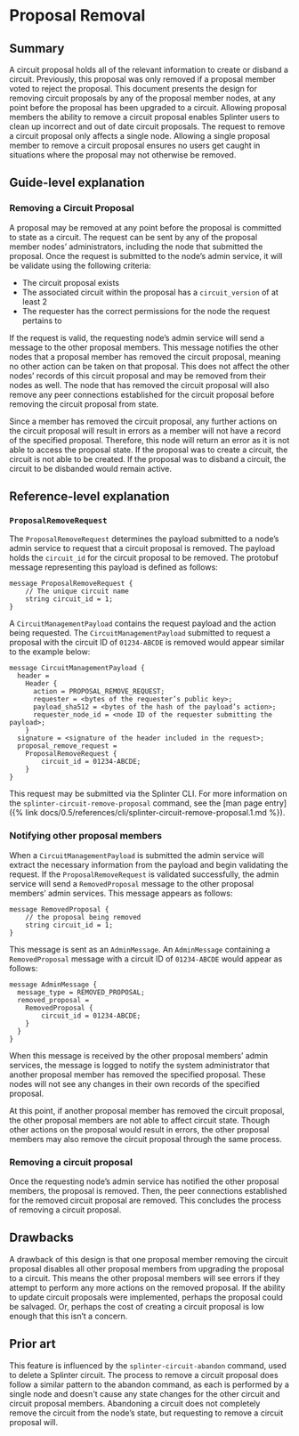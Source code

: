 # Proposal Removal
<!--
  Copyright 2018-2021 Cargill Incorporated
  Licensed under Creative Commons Attribution 4.0 International License
  https://creativecommons.org/licenses/by/4.0/
-->

## Summary
[summary]: #summary

A circuit proposal holds all of the relevant information to create or disband a
circuit. Previously, this proposal was only removed if a proposal member voted
to reject the proposal. This document presents the design for removing circuit
proposals by any of the proposal member nodes, at any point before the proposal
has been upgraded to a circuit. Allowing proposal members the ability to remove
a circuit proposal enables Splinter users to clean up incorrect and out of date
circuit proposals. The request to remove a circuit proposal only affects a
single node. Allowing a single proposal member to remove a circuit proposal
ensures no users get caught in situations where the proposal may not otherwise
be removed.

## Guide-level explanation
[guide-level-explanation]: #guide-level-explanation

### Removing a Circuit Proposal

A proposal may be removed at any point before the proposal is committed to
state as a circuit. The request can be sent by any of the proposal member
nodes’ administrators, including the node that submitted the proposal. Once the
request is submitted to the node’s admin service, it will be validate using the
following criteria:

  * The circuit proposal exists
  * The associated circuit within the proposal has a `circuit_version` of at
    least 2
  * The requester has the correct permissions for the node the request
    pertains to

If the request is valid, the requesting node’s admin service will send a
message to the other proposal members. This message notifies the other nodes
that a proposal member has removed the circuit proposal, meaning no other
action can be taken on that proposal. This does not affect the other nodes’
records of this circuit proposal and may be removed from their nodes as well.
The node that has removed the circuit proposal will also remove any peer
connections established for the circuit proposal before removing the circuit
proposal from state.

Since a member has removed the circuit proposal, any further actions on the
circuit proposal will result in errors as a member will not have a record of
the specified proposal. Therefore, this node will return an error as it is not
able to access the proposal state. If the proposal was to create a circuit, the
circuit is not able to be created. If the proposal was to disband a circuit,
the circuit to be disbanded would remain active.

## Reference-level explanation
[reference-level-explanation]: #reference-level-explanation

### `ProposalRemoveRequest`

The `ProposalRemoveRequest` determines the payload submitted to a node’s admin
service to request that a circuit proposal is removed. The payload holds the
`circuit_id` for the circuit proposal to be removed. The protobuf message
representing this payload is defined as follows:

```
message ProposalRemoveRequest {
	// The unique circuit name
	string circuit_id = 1;
}
```

A `CircuitManagementPayload` contains the request payload and the action being
requested. The `CircuitManagementPayload` submitted to request a proposal with
the circuit ID of `01234-ABCDE` is removed would appear similar to the example
below:

```
message CircuitManagementPayload {
  header =
    Header {
      action = PROPOSAL_REMOVE_REQUEST;
      requester = <bytes of the requester’s public key>;
      payload_sha512 = <bytes of the hash of the payload’s action>;
      requester_node_id = <node ID of the requester submitting the payload>;
    }
  signature = <signature of the header included in the request>;
  proposal_remove_request =
  	ProposalRemoveRequest {
  		circuit_id = 01234-ABCDE;
  	}
}
```

This request may be submitted via the Splinter CLI. For more information on the
`splinter-circuit-remove-proposal` command, see the [man page entry]({%
link docs/0.5/references/cli/splinter-circuit-remove-proposal.1.md %}).

### Notifying other proposal members

When a `CircuitManagementPayload` is submitted the admin service will extract
the necessary information from the payload and begin validating the request. If
the `ProposalRemoveRequest` is validated successfully, the admin service will
send a `RemovedProposal` message to the other proposal members’ admin services.
This message appears as follows:

```
message RemovedProposal {
	// the proposal being removed
	string circuit_id = 1;
}
```

This message is sent as an `AdminMessage`. An `AdminMessage` containing a
`RemovedProposal` message with a circuit ID of `01234-ABCDE` would appear as
follows:

```
message AdminMessage {
  message_type = REMOVED_PROPOSAL;
  removed_proposal =
  	RemovedProposal {
  		circuit_id = 01234-ABCDE;
  	}
  }
}
```

When this message is received by the other proposal members’ admin services,
the message is logged to notify the system administrator that another proposal
member has removed the specified proposal. These nodes will not see any changes
in their own records of the specified proposal.

At this point, if another proposal member has removed the circuit proposal, the
other proposal members are not able to affect circuit state. Though other
actions on the proposal would result in errors, the other proposal members may
also remove the circuit proposal through the same process.

### Removing a circuit proposal

Once the requesting node’s admin service has notified the other proposal
members, the proposal is removed. Then, the peer connections established for
the removed circuit proposal are removed. This concludes the process of
removing a circuit proposal.

## Drawbacks
[drawbacks]: #drawbacks

A drawback of this design is that one proposal member removing the circuit
proposal disables all other proposal members from upgrading the proposal to a
circuit. This means the other proposal members will see errors if they attempt
to perform any more actions on the removed proposal. If the ability to update
circuit proposals were implemented, perhaps the proposal could be salvaged. Or,
perhaps the cost of creating a circuit proposal is low enough that this isn’t a
concern.

## Prior art
[prior-art]: #prior-art

This feature is influenced by the `splinter-circuit-abandon` command, used to
delete a Splinter circuit. The process to remove a circuit proposal does follow
a similar pattern to the abandon command, as each is performed by a single node
and doesn't cause any state changes for the other circuit and circuit proposal
members. Abandoning a circuit does not completely remove the circuit from the
node’s state, but requesting to remove a circuit proposal will.
